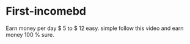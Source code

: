 # First-incomebd
Earn money per day $ 5 to $ 12 easy. simple follow this video and earn money 100 % sure.
